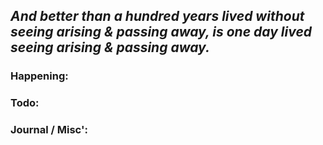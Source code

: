 *And better than a hundred years lived without seeing arising & passing away, is one day lived seeing arising & passing away.*
---
### Happening:


### Todo:


### Journal / Misc':
